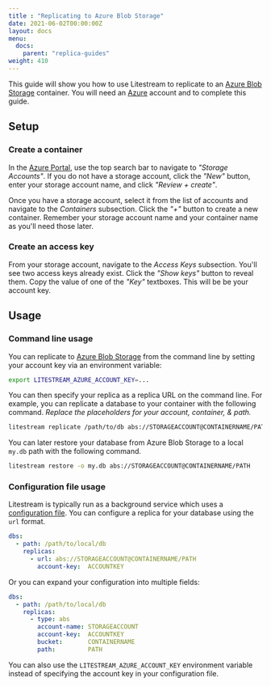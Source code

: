 ```yaml
---
title : "Replicating to Azure Blob Storage"
date: 2021-06-02T00:00:00Z
layout: docs
menu:
  docs:
    parent: "replica-guides"
weight: 410
---
```


This guide will show you how to use Litestream to replicate to an [Azure Blob
Storage][] container. You will need an [Azure][] account and to complete this
guide.

[Azure Blob Storage]: https://azure.microsoft.com/en-us/services/storage/blobs/
[Azure]: https://azure.microsoft.com/en-us/


## Setup

### Create a container

In the [Azure Portal][], use the top search bar to navigate to _"Storage
Accounts"_. If you do not have a storage account, click the _"New"_ button,
enter your storage account name, and click _"Review + create"_.

Once you have a storage account, select it from the list of accounts and
navigate to the _Containers_ subsection. Click the _"+"_ button to create a new
container. Remember your storage account name and your container name as you'll
need those later.

[Azure Portal]: https://portal.azure.com/


### Create an access key

From your storage account, navigate to the _Access Keys_ subsection. You'll see
two access keys already exist. Click the _"Show keys"_ button to reveal them.
Copy the value of one of the _"Key"_ textboxes. This will be be your account key.


## Usage

### Command line usage

You can replicate to [Azure Blob Storage][] from the command line by setting
your account key via an environment variable:

```sh
export LITESTREAM_AZURE_ACCOUNT_KEY=...
```

You can then specify your replica as a replica URL on the command line. For
example, you can replicate a database to your container with the following
command. _Replace the placeholders for your account, container, & path._

```sh
litestream replicate /path/to/db abs://STORAGEACCOUNT@CONTAINERNAME/PATH
```

You can later restore your database from Azure Blob Storage to a local `my.db`
path with the following command.

```sh
litestream restore -o my.db abs://STORAGEACCOUNT@CONTAINERNAME/PATH
```

### Configuration file usage

Litestream is typically run as a background service which uses a [configuration
file][]. You can configure a replica for your database using the `url` format.

```yaml
dbs:
  - path: /path/to/local/db
    replicas:
      - url: abs://STORAGEACCOUNT@CONTAINERNAME/PATH
        account-key:  ACCOUNTKEY
```

Or you can expand your configuration into multiple fields:

```yaml
dbs:
  - path: /path/to/local/db
    replicas:
      - type: abs
        account-name: STORAGEACCOUNT
        account-key:  ACCOUNTKEY
        bucket:       CONTAINERNAME
        path:         PATH
```

You can also use the `LITESTREAM_AZURE_ACCOUNT_KEY` environment variable instead
of specifying the account key in your configuration file.

[configuration file]: /reference/config